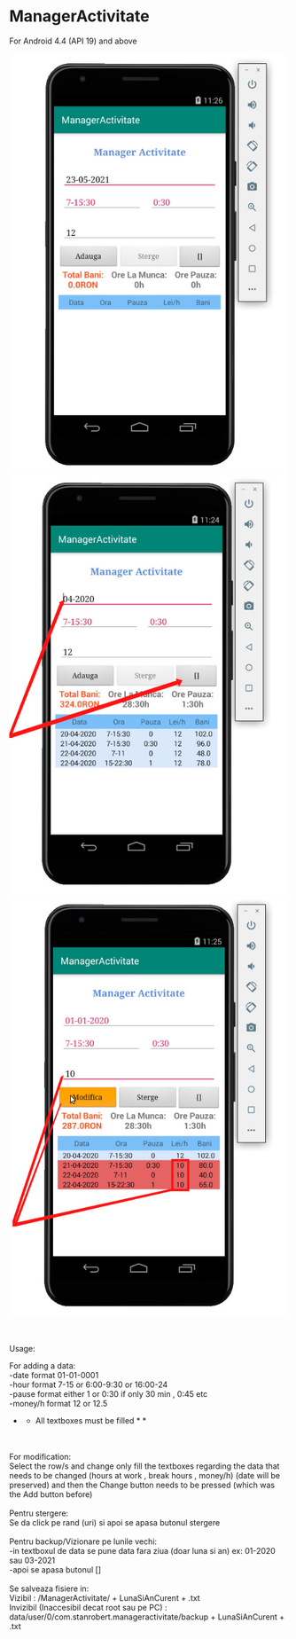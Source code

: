 # ManagerActivitate
For Android 4.4 (API 19) and above
<br>
<br>
![alt text](https://raw.githubusercontent.com/robertstandev/ManagerActivitate/main/README/Images/Default.jpg)
![alt text](https://raw.githubusercontent.com/robertstandev/ManagerActivitate/main/README/Images/PreviousMonths.jpg)
![alt text](https://raw.githubusercontent.com/robertstandev/ManagerActivitate/main/README/Images/MultiModify.jpg)

<br>
<br>
Usage:

For adding a data:
<br>
-date format                         01-01-0001
<br>
-hour format                        7-15 or 6:00-9:30 or 16:00-24
<br>
-pause format                        either 1 or 0:30 if only 30 min , 0:45 etc
<br>
-money/h format                   12 or 12.5
<br>
* * All textboxes must be filled * *
<br>
<br>
For modification:
<br>
Select the row/s and change only fill the textboxes regarding the data that needs to be changed (hours at work , break hours , money/h)
(date will be preserved) and then the Change button needs to be pressed (which was the Add button before)
<br>
<br>
Pentru stergere:
<br>
Se da click pe rand (uri) si apoi se apasa butonul stergere
<br>
<br>
Pentru backup/Vizionare pe lunile vechi:
<br>
-in textboxul de data se pune data fara ziua (doar luna si an) ex: 01-2020   sau    03-2021
<br>
-apoi se apasa butonul []
<br>
<br>
Se salveaza fisiere in:
<br>
Vizibil :  /ManagerActivitate/ + LunaSiAnCurent + .txt
<br>
Invizibil (Inaccesibil decat root sau pe PC) : data/user/0/com.stanrobert.manageractivitate/backup + LunaSiAnCurent + .txt
